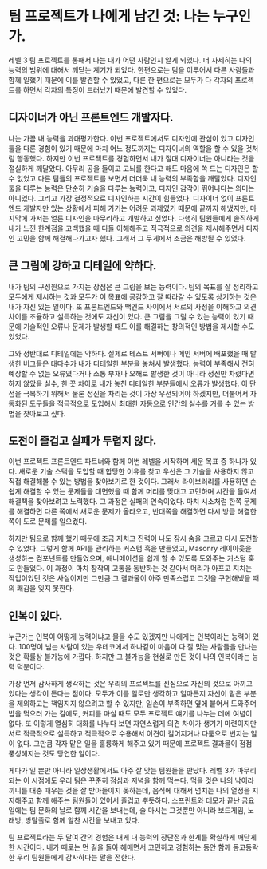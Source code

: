 # 팀 프로젝트가 나에게 남긴 것: 나는 누구인가.

레벨 3 팀 프로젝트를 통해서 나는 내가 어떤 사람인지 알게 되었다. 더 자세히는 나의 능력의 범위에 대해서 깨닫는 계기가 되었다. 한편으로는 팀을 이루어서 다른 사람들과 함께 일했기 때문에 이를 발견할 수 있었고, 다른 한 편으로는 모두가 다 각자의 프로젝트를 하면서 각자의 특징이 드러났기 때문에 발견할 수 있었다.

## 디자이너가 아닌 프론트엔드 개발자다.

나는 가끔 내 능력을 과대평가한다. 이번 프로젝트에서도 디자인에 관심이 있고 디자인 툴을 다룬 경험이 있기 때문에 마치 어느 정도까지는 디자이너의 역할을 할 수 있을 것처럼 행동했다. 하지만 이번 프로젝트를 경험하면서 내가 절대 디자이너는 아니라는 것을 절실하게 깨달았다. 아무리 공을 들이고 고뇌를 한다고 해도 마음에 쏙 드는 디자인은 할 수 없었고 다른 팀들의 프로젝트를 보면서 더더욱 내 능력의 부족함을 깨달았다. 디자인 툴을 다루는 능력은 단순히 기술을 다루는 능력이고, 디자인 감각이 뛰어나다는 의미는 아니었다. 그리고 가장 결정적으로 디자인하는 시간이 힘들었다. 디자이너 없이 프론트엔드 개발자만 있는 상황에서 피해 가기는 어려운 과제였기 때문에 끝까지 해냈지만, 마지막에 가서는 얼른 디자인을 마무리하고 개발하고 싶었다. 다행히 팀원들에게 솔직하게 내가 느낀 한계점을 고백했을 때 다들 이해해주고 적극적으로 의견을 제시해주면서 디자인 고민을 함께 해결해나가고자 했다. 그래서 그 무게에서 조금은 해방될 수 있었다.

## 큰 그림에 강하고 디테일에 약하다.

내가 팀의 구성원으로 가지는 장점은 큰 그림을 보는 능력이다. 팀의 목표를 잘 정리하고 모두에게 제시하는 것과 모두가 이 목표에 공감하고 잘 따라갈 수 있도록 상기하는 것은 내가 자신 있는 일이다. 또 프론트엔드와 백엔드 사이에서 서로의 사정을 이해하고 의견 차이를 조율하고 설득하는 것에도 자신이 있다. 큰 그림을 그릴 수 있는 능력이 있기 때문에 기술적인 오류나 문제가 발생할 때도 이를 해결하는 창의적인 방법을 제시할 수도 있었다.

그와 정반대로 디테일에는 약하다. 실제로 테스트 서버에나 메인 서버에 배포했을 때 발생한 버그들은 대다수가 내가 디테일한 부분을 놓쳐서 발생했다. 능력이 부족해서 전혀 예상할 수 없는 오류였다거나 소통 부재나 오해로 발생한 것이 아니라 정신만 차렸다면 하지 않았을 실수, 한 끗 차이로 내가 놓친 디테일한 부분들에서 오류가 발생했다. 이 단점을 극복하기 위해서 물론 정신을 차리는 것이 가장 우선되어야 하겠지만, 더불어서 자동화된 도구들을 적극적으로 도입해서 최대한 자동으로 인간의 실수를 거를 수 있는 방법을 찾아보고 싶다.

## 도전이 즐겁고 실패가 두렵지 않다.

이번 프로젝트 프론트엔드 파트너와 함께 이번 레벨을 시작하며 세운 목표 중 하나가 있다. 새로운 기술 스택을 도입할 때 합당한 이유를 찾고 우선은 그 기술을 사용하지 않고 직접 해결해볼 수 있는 방법을 찾아보기로 한 것이다. 그래서 라이브러리를 사용하면 손쉽게 해결할 수 있는 문제들을 대면했을 때 함께 머리를 맞대고 고민하며 시간을 들여서 해결책을 찾아보려고 노력했다. 그 과정은 실패의 연속이었다. 마치 시소처럼 한쪽 문제를 해결하면 다른 쪽에서 새로운 문제가 올라오고, 반대쪽을 해결하면 다시 방금 해결한 쪽이 도로 문제를 일으켰다.

하지만 팀으로 함께 했기 때문에 조금 지치고 진력이 나도 잠시 숨을 고르고 다시 도전할 수 있었다. 그렇게 함께 API를 관리하는 커스텀 훅을 만들었고, Masonry 레이아웃을 생성하는 컴포넌트를 만들었으며, 애니메이션을 쉽게 할 수 있도록 도와주는 커스텀 훅도 만들었다. 이 과정이 마치 창작의 고통을 동반하는 것 같아서 머리가 아프고 지치는 작업이었던 것은 사실이지만 그만큼 그 결과물이 아주 만족스럽고 그것을 구현해냈을 때의 쾌감을 잊지 못한다.

## 인복이 있다.

누군가는 인복이 어떻게 능력이냐고 물을 수도 있겠지만 나에게는 인복이라는 능력이 있다. 100명이 넘는 사람이 있는 우테코에서 하나같이 마음이 다 잘 맞는 사람들을 만나는 것은 확률상 불가능에 가깝다. 하지만 그 불가능을 현실로 만든 것이 나의 인복이라는 능력 덕분이다.

가장 먼저 감사하게 생각하는 것은 우리의 프로젝트를 진심으로 자신의 것으로 아끼고 있다는 생각이 든다는 점이다. 모두가 이를 일로만 생각하고 얼마든지 자신이 맡은 부분을 제외하고는 책임지지 않으려고 할 수 있지만, 일손이 부족하면 옆에 붙어서 도와주며 밥을 먹으러 가는 길에도, 커피를 마실 때도 모두 프로젝트 얘기를 나누는 데에 여념이 없다. 또 이렇게 열심히 대화를 나누다 보면 자연스럽게 의견 차이가 생기기 마련이지만 서로 적극적으로 설득하고 적극적으로 수용해서 이견이 길어지거나 다툼으로 번지는 일이 없다. 그만큼 각자 맡은 일을 훌륭하게 해주고 있기 때문에 프로젝트 결과물이 점점 풍성해지는 것도 당연한 일이다.

게다가 일 뿐만 아니라 일상생활에서도 아주 잘 맞는 팀원들을 만났다. 레벨 3가 마무리되는 이 시점에도 우리 팀은 꾸준히 점심과 저녁을 함께 먹는다. 먹을 것은 나의 낙이라 끼니를 대충 때우는 것을 잘 받아들이지 못하는데, 음식에 대해서 넘치는 나의 열정을 지지해주고 함께 해주는 팀원들이 있어서 즐겁고 뿌듯하다. 스프린트와 데모가 끝난 금요일에는 팀 문화의 날로 함께 시간을 보내는데, 술 마시는 그것뿐만 아니라 보드게임, 노래방, 방탈출로 함께 알찬 시간을 보내고 있다.



팀 프로젝트라는 두 달여 간의 경험은 내게 내 능력의 장단점과 한계를 확실하게 깨닫게 한 시간이다. 내가 때로는 먼 길을 돌아 헤매면서 고민하고 경험하는 동안 함께 동고동락한 우리 팀원들에게 감사하다는 말을 전한다.
